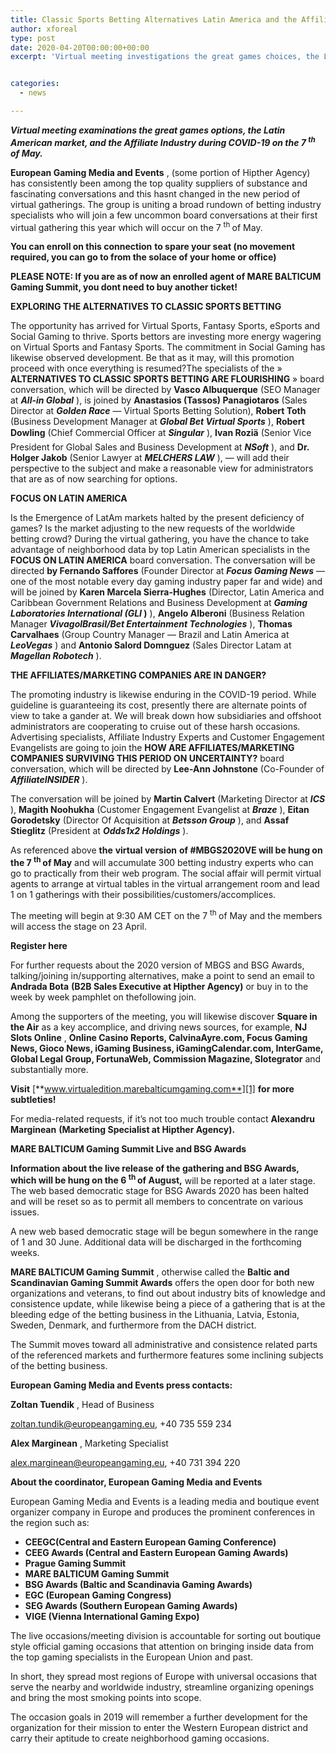 ```yaml
---
title: Classic Sports Betting Alternatives Latin America and the Affiliate Marketing Industry additionally among the themes at MBGSVE 2020 Virtual Conference
author: xforeal 
type: post
date: 2020-04-20T00:00:00+00:00
excerpt: 'Virtual meeting investigations the great games choices, the Latin American market, and the Affiliate Industry during COVID-19 on the seventh of May '


categories:
  - news

---
```

**_Virtual meeting examinations the great games options, the Latin American market, and the Affiliate Industry during COVID-19 on the 7 <sup>th </sup> of May._** 

**European Gaming Media and Events** , (some portion of Hipther Agency) has consistently been among the top quality suppliers of substance and fascinating conversations and this hasnt changed in the new period of virtual gatherings. The group is uniting a broad rundown of betting industry specialists who will join a few uncommon board conversations at their first virtual gathering this year which will occur on the 7 <sup>th </sup> of May. 

**You can enroll on this connection**  **to spare your seat (no movement required, you can go to from the solace of your home or office)** 

**PLEASE NOTE: If you are as of now an enrolled agent of MARE BALTICUM Gaming Summit, you dont need to buy another ticket!** 

**EXPLORING THE ALTERNATIVES TO CLASSIC SPORTS BETTING** 

The opportunity has arrived for Virtual Sports, Fantasy Sports, eSports and Social Gaming to thrive. Sports bettors are investing more energy wagering on Virtual Sports and Fantasy Sports. The commitment in Social Gaming has likewise observed development. Be that as it may, will this promotion proceed with once everything is resumed?The specialists of the &#187; **ALTERNATIVES TO CLASSIC SPORTS BETTING ARE FLOURISHING** &#187; board conversation, which will be directed by **Vasco Albuquerque** (SEO Manager at **_All-in Global_** ), is joined by **Anastasios (Tassos) Panagiotaros** (Sales Director at **_Golden Race_** &#8212; Virtual Sports Betting Solution), **Robert Toth** (Business Development Manager at **_Global Bet Virtual Sports_** ), **Robert Dowling** (Chief Commercial Officer at **_Singular_** ), **Ivan Roziä** (Senior Vice President for Global Sales and Business Development at **_NSoft_** ), and **Dr. Holger Jakob** (Senior Lawyer at **_MELCHERS LAW_** ), &#8212; will add their perspective to the subject and make a reasonable view for administrators that are as of now searching for options. 

**FOCUS ON LATIN AMERICA** 

Is the Emergence of LatAm markets halted by the present deficiency of games? Is the market adjusting to the new requests of the worldwide betting crowd? During the virtual gathering, you have the chance to take advantage of neighborhood data by top Latin American specialists in the **FOCUS ON LATIN AMERICA** board conversation. The conversation will be directed **by Fernando Saffores** (Founder Director at **_Focus Gaming News_** &#8212; one of the most notable every day gaming industry paper far and wide) and will be joined by **Karen Marcela Sierra-Hughes** (Director, Latin America and Caribbean Government Relations and Business Development at **_Gaming Laboratories International (GLI_ )** ), **Angelo Alberoni** (Business Relation Manager **_VivagolBrasil/Bet Entertainment Technologies_** ), **Thomas Carvalhaes** (Group Country Manager &#8212; Brazil and Latin America at **_LeoVegas_** ) and **Antonio Salord Domnguez** (Sales Director Latam at **_Magellan Robotech_** ). 

**THE AFFILIATES/MARKETING COMPANIES ARE IN DANGER?** 

The promoting industry is likewise enduring in the COVID-19 period. While guideline is guaranteeing its cost, presently there are alternate points of view to take a gander at. We will break down how subsidiaries and offshoot administrators are cooperating to cruise out of these harsh occasions. Advertising specialists, Affiliate Industry Experts and Customer Engagement Evangelists are going to join the **HOW ARE AFFILIATES/MARKETING COMPANIES SURVIVING THIS PERIOD ON UNCERTAINTY?** board conversation, which will be directed by **Lee-Ann Johnstone** (Co-Founder of **_AffiliateINSIDER_** ). 

The conversation will be joined by **Martin Calvert** (Marketing Director at **_ICS_** ), **Magith Noohukha** (Customer Engagement Evangelist at **_Braze_** ), **Eitan Gorodetsky** (Director Of Acquisition at **_Betsson Group_** ), and **Assaf Stieglitz** (President at **_Odds1x2 Holdings_** ). 

As referenced above **the** **virtual version** **of #MBGS2020VE will be hung on the 7 <sup>th </sup> of May** and will accumulate 300 betting industry experts who can go to practically from their web program. The social affair will permit virtual agents to arrange at virtual tables in the virtual arrangement room and lead 1 on 1 gatherings with their possibilities/customers/accomplices. 

The meeting will begin at 9:30 AM CET on the 7 <sup>th </sup> of May and the members will access the stage on 23 April. 

**Register here** 

For further requests about the 2020 version of MBGS and BSG Awards, talking/joining in/supporting alternatives, make a point to send an email to **Andrada Bota**  **(B2B Sales Executive at Hipther Agency)** or buy in to the week by week pamphlet on thefollowing join. 

Among the supporters of the meeting, you will likewise discover **Square in the Air** as a key accomplice, and driving news sources, for example, **NJ Slots Online** , **Online Casino Reports, CalvinaAyre.com, Focus Gaming News, Gioco News, iGaming Business, iGamingCalendar.com, InterGame, Global Legal Group, FortunaWeb, Commission Magazine, Slotegrator** and substantially more. 

**Visit** [**www.virtualedition.marebalticumgaming.com**][1] **for more subtleties!** 

For media-related requests, if it&#8217;s not too much trouble contact **Alexandru Marginean**  **(Marketing Specialist at Hipther Agency).** 

**MARE BALTICUM Gaming Summit Live and BSG Awards** 

**Information about the live release of the gathering and BSG Awards, which will be hung on the 6 <sup>th </sup> of August,** will be reported at a later stage. The web based democratic stage for BSG Awards 2020 has been halted and will be reset so as to permit all members to concentrate on various issues. 

A new web based democratic stage will be begun somewhere in the range of 1 and 30 June. Additional data will be discharged in the forthcoming weeks. 

**MARE BALTICUM Gaming Summit** , otherwise called the **Baltic and Scandinavian Gaming Summit Awards** offers the open door for both new organizations and veterans, to find out about industry bits of knowledge and consistence update, while likewise being a piece of a gathering that is at the bleeding edge of the betting business in the Lithuania, Latvia, Estonia, Sweden, Denmark, and furthermore from the DACH district. 

The Summit moves toward all administrative and consistence related parts of the referenced markets and furthermore features some inclining subjects of the betting business. 

**European Gaming Media and Events press contacts:** 

**Zoltan Tuendik** , Head of Business 

zoltan.tundik@europeangaming.eu, +40 735 559 234 

**Alex Marginean** , Marketing Specialist 

alex.marginean@europeangaming.eu, +40 731 394 220 

**About the coordinator, European Gaming Media and Events** 

European Gaming Media and Events is a leading media and boutique event organizer company in Europe and produces the prominent conferences in the region such as:

  * **CEEGC(Central and Eastern European Gaming Conference)**
  * **CEEG Awards (Central and Eastern European Gaming Awards)** 
  * **Prague Gaming Summit** 
  * **MARE BALTICUM Gaming Summit** 
  * **BSG Awards (Baltic and Scandinavia Gaming Awards)** 
  * **EGC (European Gaming Congress)** 
  * **SEG Awards (Southern European Gaming Awards)** 
  * **VIGE (Vienna International Gaming Expo)** 

The live occasions/meeting division is accountable for sorting out boutique style official gaming occasions that attention on bringing inside data from the top gaming specialists in the European Union and past. 

In short, they spread most regions of Europe with universal occasions that serve the nearby and worldwide industry, streamline organizing openings and bring the most smoking points into scope. 

The occasion goals in 2019 will remember a further development for the organization for their mission to enter the Western European district and carry their aptitude to create neighborhood gaming occasions.

 [1]: http://www.virtualedition.marebalticumgaming.com